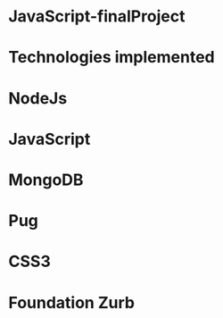 # JavaScript-finalProject
# Technologies implemented
   # NodeJs
   # JavaScript
   # MongoDB
   # Pug
   # CSS3
   # Foundation Zurb
